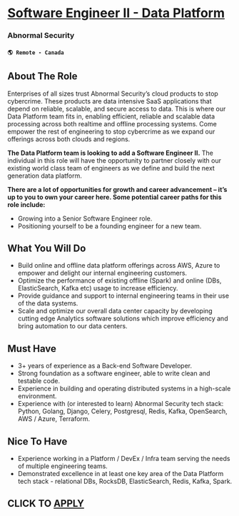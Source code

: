 # [Software Engineer II - Data Platform](https://www.remotewlb.com/apply/software-engineer-ii-data-platform-128190)  
### Abnormal Security  
#### `🌎 Remote - Canada`  

## About The Role

Enterprises of all sizes trust Abnormal Security’s cloud products to stop cybercrime. These products are data intensive SaaS applications that depend on reliable, scalable, and secure access to data. This is where our Data Platform team fits in, enabling efficient, reliable and scalable data processing across both realtime and offline processing systems. Come empower the rest of engineering to stop cybercrime as we expand our offerings across both clouds and regions.

**The Data Platform team is looking to add a Software Engineer II.** The individual in this role will have the opportunity to partner closely with our existing world class team of engineers as we define and build the next generation data platform.

**There are a lot of opportunities for growth and career advancement – it’s up to you to own your career here. Some potential career paths for this role include:**

  * Growing into a Senior Software Engineer role. 
  * Positioning yourself to be a founding engineer for a new team.

## What You Will Do

  * Build online and offline data platform offerings across AWS, Azure to empower and delight our internal engineering customers. 
  * Optimize the performance of existing offline (Spark) and online (DBs, ElasticSearch, Kafka etc) usage to increase efficiency.
  * Provide guidance and support to internal engineering teams in their use of the data systems.
  * Scale and optimize our overall data center capacity by developing cutting edge Analytics software solutions which improve efficiency and bring automation to our data centers.

## Must Have

  * 3+ years of experience as a Back-end Software Developer.
  * Strong foundation as a software engineer, able to write clean and testable code.
  * Experience in building and operating distributed systems in a high-scale environment.
  * Experience with (or interested to learn) Abnormal Security tech stack: Python, Golang, Django, Celery, Postgresql, Redis, Kafka, OpenSearch, AWS / Azure, Terraform.

## Nice To Have

  * Experience working in a Platform / DevEx / Infra team serving the needs of multiple engineering teams.
  * Demonstrated excellence in at least one key area of the Data Platform tech stack - relational DBs, RocksDB, ElasticSearch, Redis, Kafka, Spark.

  
## CLICK TO [APPLY](https://www.remotewlb.com/apply/software-engineer-ii-data-platform-128190)

